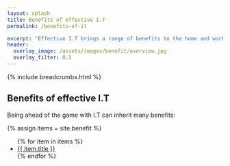 ```yaml
---
layout: splash
title: Benefits of effective I.T
permalink: /benefits-of-it

excerpt: "Effective I.T brings a range of benefits to the home and workplace. Explore the benefits that our services encourage."
header:
  overlay_image: /assets/images/benefit/overview.jpg
  overlay_filter: 0.5 
---
```


{% include breadcrumbs.html %}

## Benefits of effective I.T
Being ahead of the game with I.T can inherit many benefits:

{% assign items = site.benefit %}
<ul class="">
    {% for item in items %}
        <li><a href="{{ item.url }}">{{ item.title }}</a></li>
    {% endfor %}
</ul>
